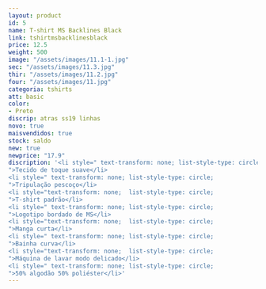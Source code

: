 ```yaml
---
layout: product
id: 5
name: T-shirt MS Backlines Black
link: tshirtmsbacklinesblack
price: 12.5
weight: 500
image: "/assets/images/11.1-1.jpg"
sec: "/assets/images/11.3.jpg"
thir: "/assets/images/11.2.jpg"
four: "/assets/images/11.jpg"
categoria: tshirts
att: basic
color:
- Preto
discrip: atras ss19 linhas
novo: true
maisvendidos: true
stock: saldo
new: true
newprice: "17.9"
discription: '<li style=" text-transform: none; list-style-type: circle;
">Tecido de toque suave</li>
<li style=" text-transform: none; list-style-type: circle;
">Tripulação pescoço</li>
<li style="text-transform: none;  list-style-type: circle;
">T-shirt padrão</li>
<li style=" text-transform: none; list-style-type: circle;
">Logotipo bordado de MS</li>
<li style="text-transform: none;  list-style-type: circle;
">Manga curta</li>
<li style=" text-transform: none; list-style-type: circle;
">Bainha curva</li>
<li style="text-transform: none;  list-style-type: circle;
">Máquina de lavar modo delicado</li>
<li style=" text-transform: none; list-style-type: circle;
">50% algodão 50% poliéster</li>'
---
```

